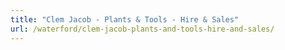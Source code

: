 ```yaml
---
title: "Clem Jacob - Plants & Tools - Hire & Sales"
url: /waterford/clem-jacob-plants-and-tools-hire-and-sales/
---
```

